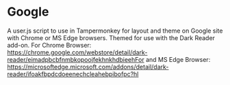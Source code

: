 # Google
A user.js script to use in Tampermonkey for layout and theme on Google site with Chrome or MS Edge browsers.
Themed for use with the Dark Reader add-on. For Chrome Browser: https://chrome.google.com/webstore/detail/dark-reader/eimadpbcbfnmbkopoojfekhnkhdbieehFor and MS Edge Browser: https://microsoftedge.microsoft.com/addons/detail/dark-reader/ifoakfbpdcdoeenechcleahebpibofpc?hl

